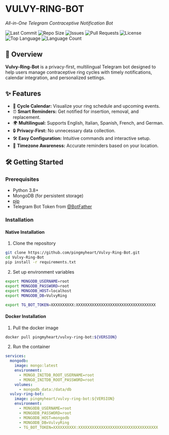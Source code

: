 # VULVY-RING-BOT

*All-in-One Telegram Contraceptive Notification Bot*

![Last Commit](https://img.shields.io/github/last-commit/pingmyheart/Vulvy-Ring-Bot)
![Repo Size](https://img.shields.io/github/repo-size/pingmyheart/Vulvy-Ring-Bot)
![Issues](https://img.shields.io/github/issues/pingmyheart/Vulvy-Ring-Bot)
![Pull Requests](https://img.shields.io/github/issues-pr/pingmyheart/Vulvy-Ring-Bot)
![License](https://img.shields.io/github/license/pingmyheart/Vulvy-Ring-Bot)
![Top Language](https://img.shields.io/github/languages/top/pingmyheart/Vulvy-Ring-Bot)
![Language Count](https://img.shields.io/github/languages/count/pingmyheart/Vulvy-Ring-Bot)

## 🚀 Overview

**Vulvy-Ring-Bot** is a privacy-first, multilingual Telegram bot designed to help users manage contraceptive ring cycles
with timely notifications, calendar integration, and personalized settings.

## ✨ Features

- 📅 **Cycle Calendar:** Visualize your ring schedule and upcoming events.
- ⏰ **Smart Reminders:** Get notified for insertion, removal, and replacement.
- 🌍 **Multilingual:** Supports English, Italian, Spanish, French, and German.
- 🔒 **Privacy-First:** No unnecessary data collection.
- 🛠️ **Easy Configuration:** Intuitive commands and interactive setup.
- 📍 **Timezone Awareness:** Accurate reminders based on your location.

## 🛠️ Getting Started

### Prerequisites

- Python 3.8+
- MongoDB (for persistent storage)
- [pip](https://pip.pypa.io/en/stable/)
- Telegram Bot Token from [@BotFather](https://t.me/botfather)

### Installation

#### Native Installation

1. Clone the repository

```bash
git clone https://github.com/pingmyheart/Vulvy-Ring-Bot.git
cd Vulvy-Ring-Bot
pip install -r requirements.txt
```

2. Set up environment variables

```bash
export MONGODB_USERNAME=root
export MONGODB_PASSWORD=root
export MONGODB_HOST=localhost
export MONGODB_DB=VulvyRing

export TG_BOT_TOKEN=XXXXXXXXXX:XXXXXXXXXXXXXXXXXXXXXXXXXXXXXXXXXXX
```

#### Docker Installation

1. Pull the docker image

```bash
docker pull pingmyheart/vulvy-ring-bot:${VERSION}
```

2. Run the container

```yaml
services:
  mongodb:
    image: mongo:latest
    environment:
      - MONGO_INITDB_ROOT_USERNAME=root
      - MONGO_INITDB_ROOT_PASSWORD=root
    volumes:
      - mongodb_data:/data/db
  vulvy-ring-bot:
    image: pingmyheart/vulvy-ring-bot:${VERSION}
    environment:
      - MONGODB_USERNAME=root
      - MONGODB_PASSWORD=root
      - MONGODB_HOST=mongodb
      - MONGODB_DB=VulvyRing
      - TG_BOT_TOKEN=XXXXXXXXXX:XXXXXXXXXXXXXXXXXXXXXXXXXXXXXXXXXXX
```